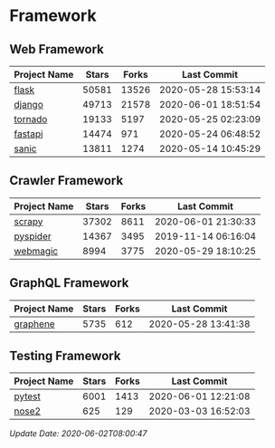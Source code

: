 # Framework

## Web Framework

| Project Name | Stars | Forks | Last Commit |
| ------------ | ----- | ----- | ----------- |
| [flask](https://github.com/pallets/flask) | 50581 | 13526 | 2020-05-28 15:53:14 |
| [django](https://github.com/django/django) | 49713 | 21578 | 2020-06-01 18:51:54 |
| [tornado](https://github.com/tornadoweb/tornado) | 19133 | 5197 | 2020-05-25 02:23:09 |
| [fastapi](https://github.com/tiangolo/fastapi) | 14474 | 971 | 2020-05-24 06:48:52 |
| [sanic](https://github.com/huge-success/sanic) | 13811 | 1274 | 2020-05-14 10:45:29 |

## Crawler Framework

| Project Name | Stars | Forks | Last Commit |
| ------------ | ----- | ----- | ----------- |
| [scrapy](https://github.com/scrapy/scrapy) | 37302 | 8611 | 2020-06-01 21:30:33 |
| [pyspider](https://github.com/binux/pyspider) | 14367 | 3495 | 2019-11-14 06:16:04 |
| [webmagic](https://github.com/code4craft/webmagic) | 8994 | 3775 | 2020-05-29 18:10:25 |

## GraphQL Framework

| Project Name | Stars | Forks | Last Commit |
| ------------ | ----- | ----- | ----------- |
| [graphene](https://github.com/graphql-python/graphene) | 5735 | 612 | 2020-05-28 13:41:38 |

## Testing Framework

| Project Name | Stars | Forks | Last Commit |
| ------------ | ----- | ----- | ----------- |
| [pytest](https://github.com/pytest-dev/pytest) | 6001 | 1413 | 2020-06-01 12:21:08 |
| [nose2](https://github.com/nose-devs/nose2) | 625 | 129 | 2020-03-03 16:52:03 |

*Update Date: 2020-06-02T08:00:47*
